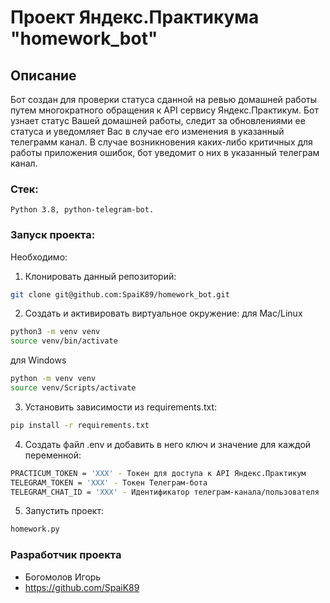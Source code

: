 # Проект Яндекс.Практикума "homework_bot"

## Описание
Бот создан для проверки статуса сданной на ревью домашней работы путем многократного обращения к API сервису Яндекс.Практикум. Бот узнает статус Вашей домашней работы, следит за обновлениями ее статуса и уведомляет Вас в случае его изменения в указанный телеграмм канал. В случае возникновения каких-либо критичных для работы приложения ошибок, бот уведомит о них в указанный телеграм канал.

### Стек:
```
Python 3.8, python-telegram-bot.
```

### Запуск проекта:
Необходимо:
1) Клонировать данный репозиторий:
```bash
git clone git@github.com:SpaiK89/homework_bot.git
```

2) Создать и активировать виртуальное окружение:
для Mac/Linux
```bash
python3 -m venv venv
source venv/bin/activate
```
для Windows
```bash
python -m venv venv
source venv/Scripts/activate
```

3) Установить зависимости из requirements.txt:
```bash
pip install -r requirements.txt
```

4) Создать файл .env и добавить в него ключ и значение для каждой переменной:
```bash
PRACTICUM_TOKEN = 'XXX' - Токен для доступа к API Яндекс.Практикум
TELEGRAM_TOKEN = 'XXX' - Токен Телеграм-бота
TELEGRAM_CHAT_ID = 'XXX' - Идентификатор телеграм-канала/пользователя
```

5) Запустить проект:
```bash
homework.py
```

### Разработчик проекта
- Богомолов Игорь
- https://github.com/SpaiK89
